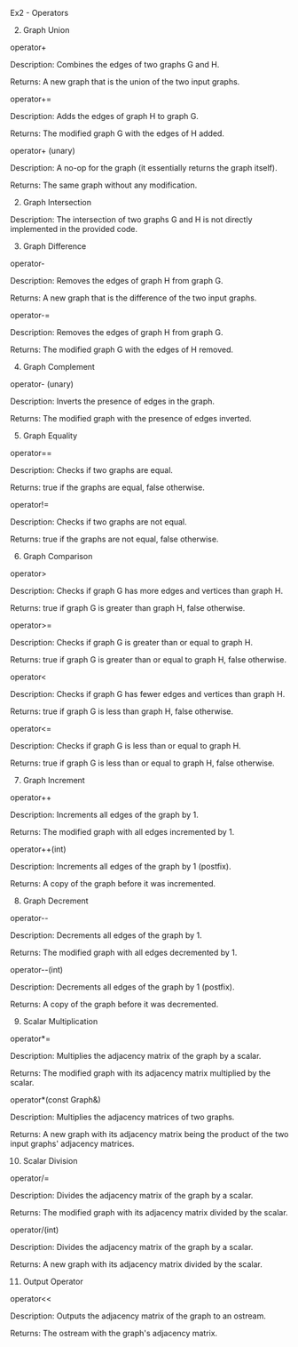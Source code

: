 Ex2 - Operators

2. Graph Union

operator+

Description:
Combines the edges of two graphs G and H.

Returns:
A new graph that is the union of the two input graphs.

operator+=

Description:
Adds the edges of graph H to graph G.

Returns:
The modified graph G with the edges of H added.

operator+ (unary)

Description:
A no-op for the graph (it essentially returns the graph itself).

Returns:
The same graph without any modification.

2. Graph Intersection

Description:
The intersection of two graphs G and H is not directly implemented in the provided code.

3. Graph Difference

operator-

Description:
Removes the edges of graph H from graph G.

Returns:
A new graph that is the difference of the two input graphs.

operator-=

Description:
Removes the edges of graph H from graph G.

Returns:
The modified graph G with the edges of H removed.

4. Graph Complement

operator- (unary)

Description:
Inverts the presence of edges in the graph.

Returns:
The modified graph with the presence of edges inverted.

5. Graph Equality

operator==

Description:
Checks if two graphs are equal.

Returns:
true if the graphs are equal, false otherwise.

operator!=

Description:
Checks if two graphs are not equal.

Returns:
true if the graphs are not equal, false otherwise.

6. Graph Comparison

operator>

Description:
Checks if graph  G has more edges and vertices than graph  H.

Returns:
true if graph G is greater than graph  H, false otherwise.

operator>=

Description:
Checks if graph G is greater than or equal to graph H.

Returns:
true if graph 
G is greater than or equal to graph H, false otherwise.

operator<

Description:
Checks if graph G has fewer edges and vertices than graph H.

Returns:
true if graph G is less than graph H, false otherwise.

operator<=

Description:
Checks if graph G is less than or equal to graph H.

Returns:
true if graph G is less than or equal to graph H, false otherwise.

7. Graph Increment

operator++

Description:
Increments all edges of the graph by 1.

Returns:
The modified graph with all edges incremented by 1.

operator++(int)

Description:
Increments all edges of the graph by 1 (postfix).

Returns:
A copy of the graph before it was incremented.

8. Graph Decrement

operator--

Description:
Decrements all edges of the graph by 1.

Returns:
The modified graph with all edges decremented by 1.

operator--(int)

Description:
Decrements all edges of the graph by 1 (postfix).

Returns:
A copy of the graph before it was decremented.

9. Scalar Multiplication

operator*=

Description:
Multiplies the adjacency matrix of the graph by a scalar.

Returns:
The modified graph with its adjacency matrix multiplied by the scalar.

operator*(const Graph&)

Description:
Multiplies the adjacency matrices of two graphs.

Returns:
A new graph with its adjacency matrix being the product of the two input graphs' adjacency matrices.

10. Scalar Division

operator/=

Description:
Divides the adjacency matrix of the graph by a scalar.

Returns:
The modified graph with its adjacency matrix divided by the scalar.

operator/(int)

Description:
Divides the adjacency matrix of the graph by a scalar.

Returns:
A new graph with its adjacency matrix divided by the scalar.

11. Output Operator

operator<<

Description:
Outputs the adjacency matrix of the graph to an ostream.

Returns:
The ostream with the graph's adjacency matrix.
